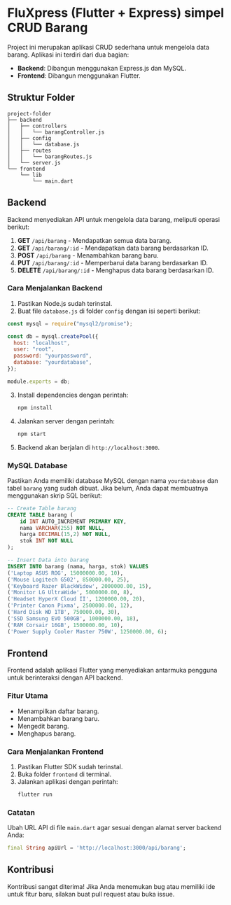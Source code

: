 # FluXpress (Flutter + Express) simpel CRUD Barang

Project ini merupakan aplikasi CRUD sederhana untuk mengelola data barang. Aplikasi ini terdiri dari dua bagian:

- **Backend**: Dibangun menggunakan Express.js dan MySQL.
- **Frontend**: Dibangun menggunakan Flutter.

## Struktur Folder

```
project-folder
├── backend
│   ├── controllers
│   │   └── barangController.js
│   ├── config
│   │   └── database.js
│   ├── routes
│   │   └── barangRoutes.js
│   └── server.js
└── frontend
    └── lib
        └── main.dart
```

## Backend

Backend menyediakan API untuk mengelola data barang, meliputi operasi berikut:

1. **GET** `/api/barang` - Mendapatkan semua data barang.
2. **GET** `/api/barang/:id` - Mendapatkan data barang berdasarkan ID.
3. **POST** `/api/barang` - Menambahkan barang baru.
4. **PUT** `/api/barang/:id` - Memperbarui data barang berdasarkan ID.
5. **DELETE** `/api/barang/:id` - Menghapus data barang berdasarkan ID.

### Cara Menjalankan Backend

1. Pastikan Node.js sudah terinstal.
2. Buat file `database.js` di folder `config` dengan isi seperti berikut:

```javascript
const mysql = require("mysql2/promise");

const db = mysql.createPool({
  host: "localhost",
  user: "root",
  password: "yourpassword",
  database: "yourdatabase",
});

module.exports = db;
```

3. Install dependencies dengan perintah:
   ```bash
   npm install
   ```
4. Jalankan server dengan perintah:
   ```bash
   npm start
   ```
5. Backend akan berjalan di `http://localhost:3000`.

### MySQL Database

Pastikan Anda memiliki database MySQL dengan nama `yourdatabase` dan tabel `barang` yang sudah dibuat. Jika belum, Anda dapat membuatnya menggunakan skrip SQL berikut:

```sql
-- Create Table barang
CREATE TABLE barang (
    id INT AUTO_INCREMENT PRIMARY KEY,
    nama VARCHAR(255) NOT NULL,
    harga DECIMAL(15,2) NOT NULL,
    stok INT NOT NULL
);

-- Insert Data into barang
INSERT INTO barang (nama, harga, stok) VALUES
('Laptop ASUS ROG', 15000000.00, 10),
('Mouse Logitech G502', 850000.00, 25),
('Keyboard Razer BlackWidow', 2000000.00, 15),
('Monitor LG UltraWide', 5000000.00, 8),
('Headset HyperX Cloud II', 1200000.00, 20),
('Printer Canon Pixma', 2500000.00, 12),
('Hard Disk WD 1TB', 750000.00, 30),
('SSD Samsung EVO 500GB', 1000000.00, 18),
('RAM Corsair 16GB', 1500000.00, 10),
('Power Supply Cooler Master 750W', 1250000.00, 6);
```

## Frontend

Frontend adalah aplikasi Flutter yang menyediakan antarmuka pengguna untuk berinteraksi dengan API backend.

### Fitur Utama

- Menampilkan daftar barang.
- Menambahkan barang baru.
- Mengedit barang.
- Menghapus barang.

### Cara Menjalankan Frontend

1. Pastikan Flutter SDK sudah terinstal.
2. Buka folder `frontend` di terminal.
3. Jalankan aplikasi dengan perintah:
   ```bash
   flutter run
   ```

### Catatan

Ubah URL API di file `main.dart` agar sesuai dengan alamat server backend Anda:

```dart
final String apiUrl = 'http://localhost:3000/api/barang';
```

## Kontribusi

Kontribusi sangat diterima! Jika Anda menemukan bug atau memiliki ide untuk fitur baru, silakan buat pull request atau buka issue.
